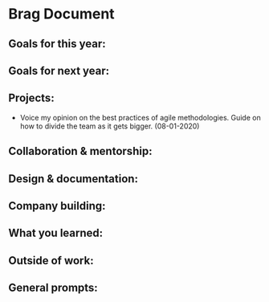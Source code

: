 # Brag Document

## Goals for this year:

## Goals for next year:

## Projects:
- Voice my opinion on the best practices of agile methodologies. Guide on how to divide the team as it gets bigger. (08-01-2020)

## Collaboration & mentorship:

## Design & documentation:

## Company building:

## What you learned:

## Outside of work:

## General prompts:
